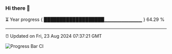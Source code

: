 ### Hi there 👋

⏳ Year progress { ███████████████████▁▁▁▁▁▁▁▁▁▁▁ } 64.29 %

---

⏰ Updated on Fri, 23 Aug 2024 07:37:21 GMT

![Progress Bar CI](https://github.com/IshwaranRudhara/GIT-ACTION/workflows/Progress%20Bar%20CI/badge.svg)
